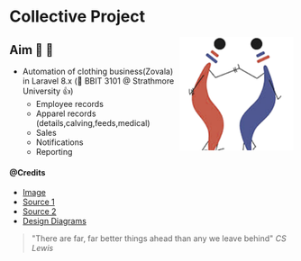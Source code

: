 # Collective Project

<img src='../resources/images/pamoja.png' width="40%" align="center" style="align:center;text-align:right;float:right;width:40%;" alt="collective-project">

## Aim 🏹 🙌

- Automation of clothing business(Zovala) in Laravel 8.x (👊 BBIT 3101 @ Strathmore University 👍)
  - Employee records
  - Apparel records (details,calving,feeds,medical) 
  - Sales
  - Notifications
  - Reporting

#### @Credits
- [Image](http://www.tuko-pamoja.com/)
- [Source 1 ](http://www.dailyfresh.farm/)
- [Source 2](https://www.vectorstock.com/)
- [Design Diagrams](https://www.lucidchart.com/)


> "There are far, far better things ahead than any we leave behind" _CS Lewis_